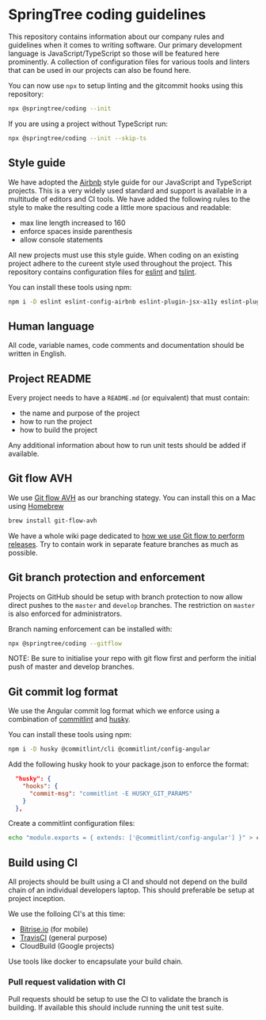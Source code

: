 # SpringTree coding guidelines

This repository contains information about our company rules and guidelines when it comes to writing software.
Our primary development language is JavaScript/TypeScript so those will be featured here prominently.
A collection of configuration files for various tools and linters that can be used in our projects can also be found here.

You can now use `npx` to setup linting and the gitcommit hooks using this repository:

```bash
npx @springtree/coding --init
```

If you are using a project without TypeScript run:

```bash
npx @springtree/coding --init --skip-ts
```

## Style guide

We have adopted the [Airbnb](https://github.com/airbnb/javascript) style guide for our JavaScript and TypeScript projects.
This is a very widely used standard and support is available in a multitude of editors and CI tools.
We have added the following rules to the style to make the resulting code a little more spacious and readable:

* max line length increased to 160
* enforce spaces inside parenthesis
* allow console statements

All new projects must use this style guide.
When coding on an existing project adhere to the cureent style used throughout the project.
This repository contains configuration files for [eslint](linters/.eslintrc) and [tslint](linters/.tslint.json).

You can install these tools using npm:

```bash
npm i -D eslint eslint-config-airbnb eslint-plugin-jsx-a11y eslint-plugin-react eslint-plugin-import tslint tslint-config-airbnb
```

## Human language

All code, variable names, code comments and documentation should be written in English.

## Project README

Every project needs to have a `README.md` (or equivalent) that must contain:

* the name and purpose of the project
* how to run the project
* how to build the project

Any additional information about how to run unit tests should be added if available.

## Git flow AVH

We use [Git flow AVH](https://github.com/petervanderdoes/gitflow-avh) as our branching stategy.
You can install this on a Mac using [Homebrew](https://brew.sh/)

```bash
brew install git-flow-avh
```

We have a whole wiki page dedicated to [how we use Git flow to perform releases](https://github.com/SpringTree/coding-guidelines/wiki/Release-&-development-flow).
Try to contain work in separate feature branches as much as possible.

## Git branch protection and enforcement

Projects on GitHub should be setup with branch protection to now allow direct pushes to the `master` and `develop` branches.
The restriction on `master` is also enforced for administrators.

Branch naming enforcement can be installed with:

```bash
npx @springtree/coding --gitflow
```

NOTE: Be sure to initialise your repo with git flow first and perform the initial push of master and develop branches.

## Git commit log format

We use the Angular commit log format which we enforce using a combination of [commitlint](https://github.com/marionebl/commitlint) and [husky](https://github.com/typicode/husky).

You can install these tools using npm:

```bash
npm i -D husky @commitlint/cli @commitlint/config-angular
```

Add the following husky hook to your package.json to enforce the format:

```json
  "husky": {
    "hooks": {
      "commit-msg": "commitlint -E HUSKY_GIT_PARAMS"
    }
  },
```

Create a commitlint configuration files:

```bash
echo "module.exports = { extends: ['@commitlint/config-angular'] }" > commitlint.config.js
```

## Build using CI

All projects should be built using a CI and should not depend on the build chain of an individual developers laptop.
This should preferable be setup at project inception.

We use the folloing CI's at this time:

* [Bitrise.io](http://bitrise.io) (for mobile)
* [TravisCI](https://travis-ci.com) (general purpose)
* CloudBuild (Google projects)

Use tools like docker to encapsulate your build chain.

### Pull request validation with CI

Pull requests should be setup to use the CI to validate the branch is building.
If available this should include running the unit test suite.